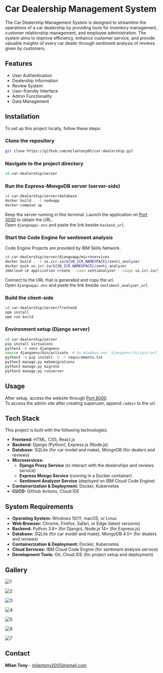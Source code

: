 # Car Dealership Management System

The Car Dealership Management System is designed to streamline the operations of a car dealership by providing tools for inventory management, customer relationship management, and employee administration. The system aims to improve efficiency, enhance customer service, and provide valuable insights of every car dealer through sentiment analysis of reviews given by customers.

## Features

- User Authentication
- Dealership Information
- Review System
- User-friendly Interface
- Admin Functionality
- Data Management

## Installation

To set up this project locally, follow these steps:

### Clone the repository
```sh
git clone https://github.com/milantony05/car-dealership.git
```

### Navigate to the project directory
```sh
cd car-dealership/server
```

### Run the Express-MongoDB server (server-side)
```sh
cd car-dealership/server/database
docker build . -t nodeapp
docker-compose up
```
Keep the server running in this terminal.
Launch the application on [Port 3030](http://localhost:3030/) to obtain the URL.<br>
Open `djangoapp/.env` and paste the link beside `backend_url`.

### Start the Code Engine for sentiment analysis
Code Engine Projects are provided by IBM Skills Network.
```sh
cd car-dealership/server/djangoapp/microservices
docker build . -t us.icr.io/${SN_ICR_NAMESPACE}/senti_analyzer
docker push us.icr.io/${SN_ICR_NAMESPACE}/senti_analyzer
ibmcloud ce application create --name sentianalyzer --image us.icr.io/${SN_ICR_NAMESPACE}/senti_analyzer --registry-secret icr-secret --port 5000
```
Connect to the URL that is generated and copy the url.<br>
Open `djangoapp/.env` and paste the link beside `sentiment_analyzer_url`.

### Build the client-side
```sh
cd car-dealership/server/frontend
npm install
npm run build
```

### Environment setup (Django server)
```sh
cd car-dealership/server
pip install virtualenv
python3 -m venv djangoenv
source djangoenv/bin/activate  # On Windows use `djangoenv\Scripts\activate`
python3 -m pip install -U -r requirements.txt
python3 manage.py makemigrations
python3 manage.py migrate
python3 manage.py runserver
```

## Usage

After setup, access the website through [Port 8000](http://localhost:8000/).<br>
To access the admin site after creating superuser, append `/admin` to the url.

## Tech Stack

This project is built with the following technologies:
- **Frontend:** HTML, CSS, React.js
- **Backend:** Django (Python), Express.js (Node.js)
- **Database:** SQLite (for car model and make), MongoDB (for dealers and reviews)
- **Microservices:**  
  - **Django Proxy Service** (to interact with the dealerships and reviews service)
  - **Express Mongo Service** (running in a Docker container)
  - **Sentiment Analyzer Service** (deployed on IBM Cloud Code Engine)
- **Containerization & Deployment:** Docker, Kubernetes
- **CI/CD:** GitHub Actions, Cloud IDE

## System Requirements

- **Operating System:** Windows 10/11, macOS, or Linux
- **Web Browser:** Chrome, Firefox, Safari, or Edge (latest versions)
- **Backend:** Python 3.8+ (for Django), Node.js 14+ (for Express.js)
- **Database:** SQLite (for car model and make), MongoDB 4.0+ (for dealers and reviews)
- **Containerization & Deployment:** Docker, Kubernetes
- **Cloud Services:** IBM Cloud Code Engine (for sentiment analysis service)
- **Development Tools:** Git, Cloud IDE (for project setup and deployment)

## Gallery

![1](https://github.com/user-attachments/assets/42f67dc1-fcbc-4536-a640-4ffbe9e2cbfd)

![2](https://github.com/user-attachments/assets/1b589b83-0edc-4a85-98fe-b5fd6ebe883c)

![3](https://github.com/user-attachments/assets/33912f36-bb0a-47f8-b59c-45ce9e917a44)

![4](https://github.com/user-attachments/assets/c8769a88-ec40-44ef-b250-103d1b42a2a1)

![5](https://github.com/user-attachments/assets/0f81f5ff-6194-4098-8297-05d44eecec1c)

![6](https://github.com/user-attachments/assets/54e87996-7c40-45d5-9e25-f0fd099a925a)

![7](https://github.com/user-attachments/assets/8fa61f0b-11a0-4617-86e8-6c5ef84c2602)

## Contact

**Milan Tony** - milantony2005@gmail.com
